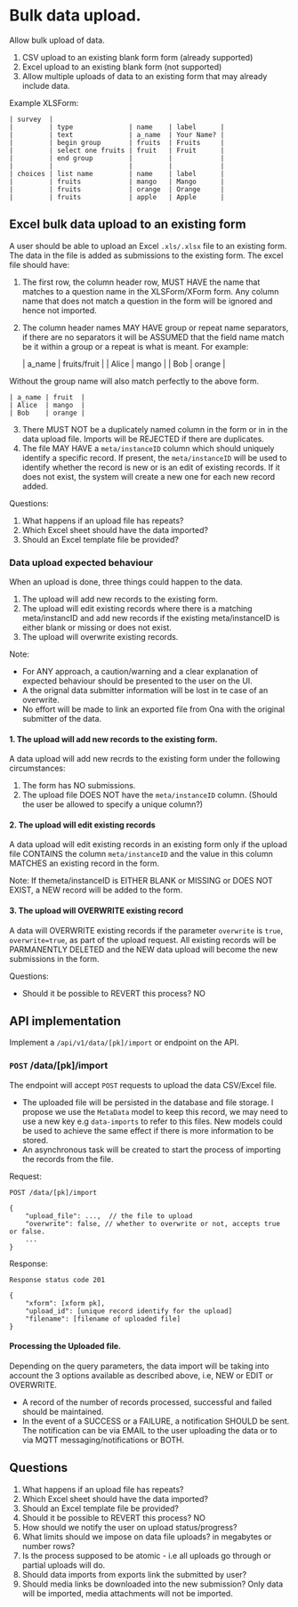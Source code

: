 # Bulk data upload.

Allow bulk upload of data.

1. CSV upload to an existing blank form form (already supported)
2. Excel upload to an existing blank form (not supported)
3. Allow multiple uploads of data to an existing form that may already include data.

Example XLSForm:

    | survey  |
    |         | type              | name    | label      |
    |         | text              | a_name  | Your Name? |
    |         | begin group       | fruits  | Fruits     |
    |         | select one fruits | fruit   | Fruit      |
    |         | end group         |         |            |
    |         |                   |         |            |
    | choices | list name         | name    | label      |
    |         | fruits            | mango   | Mango      |
    |         | fruits            | orange  | Orange     |
    |         | fruits            | apple   | Apple      |

## Excel bulk data upload to an existing form

A user should be able to upload an Excel `.xls/.xlsx` file to an existing form. The data in the file is added as submissions to the existing form. The excel file should have:

1. The first row, the column header row, MUST HAVE the name that matches to a question name in the XLSForm/XForm form. Any column name that does not match a question in the form will be ignored and hence not imported.
2. The column header names MAY HAVE group or repeat name separators, if there are no separators it will be ASSUMED that the field name match be it within a group or a repeat is what is meant. For example:

    | a_name | fruits/fruit |
    | Alice  | mango        |
    | Bob    | orange       |

Without the group name will also match perfectly to the above form.

    | a_name | fruit  |
    | Alice  | mango  |
    | Bob    | orange |

3. There MUST NOT be a duplicately named column in the form or in in the data upload file. Imports will be REJECTED if there are duplicates.
4. The file MAY HAVE a `meta/instanceID` column which should uniquely identify a specific record. If present, the `meta/instanceID` will be used to identify whether the record is new or is an edit of existing records. If it does not exist, the system will create a new one for each new record added.

Questions:
1. What happens if an upload file has repeats?
2. Which Excel sheet should have the data imported?
3. Should an Excel template file be provided?

### Data upload expected behaviour

When an upload is done, three things could happen to the data.

1. The upload will add new records to the existing form.
2. The upload will edit existing records where there is a matching meta/instancID and add new records if the existing meta/instanceID is either blank or missing or does not exist.
3. The upload will overwrite existing records.

Note:

- For ANY approach, a caution/warning and a clear explanation of expected behaviour should be presented to the user on the UI.
- A the orignal data submitter information will be lost in te case of an overwrite.
- No effort will be made to link an exported file from Ona with the original submitter of the data.

#### 1. The upload will add new records to the existing form.

A data upload will add new recrds to the existing form under the following circumstances:

1. The form has NO submissions.
2. The upload file DOES NOT have the `meta/instanceID` column. (Should the user be allowed to specify a unique column?)

#### 2. The upload will edit existing records

A data upload will edit existing records in an existing form only if the upload file CONTAINS the column `meta/instanceID` and the value in this column MATCHES an existing record in the form.

Note: If themeta/instanceID is EITHER BLANK or MISSING or DOES NOT EXIST, a NEW record will be added to the form.

#### 3. The upload will OVERWRITE existing record

A data will OVERWRITE existing records if the parameter `overwrite` is `true`, `overwrite=true`, as part of the upload request. All existing records will be PARMANENTLY DELETED and the NEW data upload will become the new submissions in the form.

Questions:
- Should it be possible to REVERT this process? NO


## API implementation

Implement a `/api/v1/data/[pk]/import` or endpoint on the API.

### `POST` /data/[pk]/import

The endpoint will accept `POST` requests to upload the data CSV/Excel file.

- The uploaded file will be persisted in the database and file storage. I propose we use the `MetaData` model to keep this record, we may need to use a new key e.g `data-imports` to refer to this files. New models could be used to achieve the same effect if there is more information to be stored.
- An asynchronous task will be created to start the process of importing the records from the file.

Request:

    POST /data/[pk]/import

    {
        "upload_file": ...,  // the file to upload
        "overwrite": false, // whether to overwrite or not, accepts true or false.
        ...
    }

Response:

    Response status code 201

    {
        "xform": [xform pk],
        "upload_id": [unique record identify for the upload]
        "filename": [filename of uploaded file]
    }

#### Processing the Uploaded file.

Depending on the query parameters, the data import will be taking into account the 3 options available as described above, i.e, NEW or EDIT or OVERWRITE.

- A record of the number of records processed, successful and failed should be maintained.
- In the event of a SUCCESS or a FAILURE, a notification SHOULD be sent. The notification can be via EMAIL to the user uploading the data or to via MQTT messaging/notifications or BOTH.

## Questions

1. What happens if an upload file has repeats?
2. Which Excel sheet should have the data imported?
3. Should an Excel template file be provided?
4. Should it be possible to REVERT this process? NO
5. How should we notify the user on upload status/progress?
6. What limits should we impose on data file uploads? in megabytes or number rows?
7. Is the process supposed to be atomic - i.e all uploads go through or partial uploads will do.
8. Should data imports from exports link the submitted by user?
9. Should media links be downloaded into the new submission? Only data will be imported, media attachments will not be imported.
